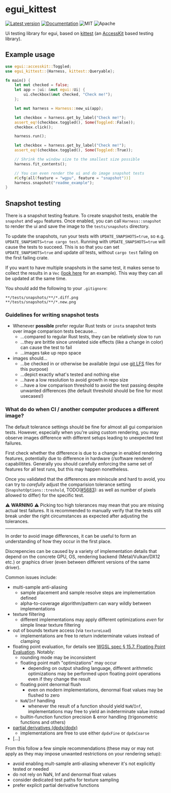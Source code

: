 # egui_kittest

[![Latest version](https://img.shields.io/crates/v/egui_kittest.svg)](https://crates.io/crates/egui_kittest)
[![Documentation](https://docs.rs/egui_kittest/badge.svg)](https://docs.rs/egui_kittest)
![MIT](https://img.shields.io/badge/license-MIT-blue.svg)
![Apache](https://img.shields.io/badge/license-Apache-blue.svg)

Ui testing library for egui, based on [kittest](https://github.com/rerun-io/kittest) (an [AccessKit](https://github.com/AccessKit/accesskit) based testing library).

## Example usage
```rust
use egui::accesskit::Toggled;
use egui_kittest::{Harness, kittest::Queryable};

fn main() {
    let mut checked = false;
    let app = |ui: &mut egui::Ui| {
        ui.checkbox(&mut checked, "Check me!");
    };

    let mut harness = Harness::new_ui(app);

    let checkbox = harness.get_by_label("Check me!");
    assert_eq!(checkbox.toggled(), Some(Toggled::False));
    checkbox.click();

    harness.run();

    let checkbox = harness.get_by_label("Check me!");
    assert_eq!(checkbox.toggled(), Some(Toggled::True));

    // Shrink the window size to the smallest size possible
    harness.fit_contents();

    // You can even render the ui and do image snapshot tests
    #[cfg(all(feature = "wgpu", feature = "snapshot"))]
    harness.snapshot("readme_example");
}
```

## Snapshot testing
There is a snapshot testing feature. To create snapshot tests, enable the `snapshot` and `wgpu` features.
Once enabled, you can call `Harness::snapshot` to render the ui and save the image to the `tests/snapshots` directory.

To update the snapshots, run your tests with `UPDATE_SNAPSHOTS=true`, so e.g. `UPDATE_SNAPSHOTS=true cargo test`.
Running with `UPDATE_SNAPSHOTS=true` will cause the tests to succeed.
This is so that you can set `UPDATE_SNAPSHOTS=true` and update _all_ tests, without `cargo test` failing on the first failing crate.

If you want to have multiple snapshots in the same test, it makes sense to collect the results in a `Vec`
([look here](https://github.com/emilk/egui/blob/70a01138b77f9c5724a35a6ef750b9ae1ab9f2dc/crates/egui_demo_lib/src/demo/demo_app_windows.rs#L388-L427) for an example).
This way they can all be updated at the same time.

You should add the following to your `.gitignore`:
```gitignore
**/tests/snapshots/**/*.diff.png
**/tests/snapshots/**/*.new.png
```

### Guidelines for writing snapshot tests

* Whenever **possible** prefer regular Rust tests or `insta` snapshot tests over image comparison tests because…
  * …compared to regular Rust tests, they can be relatively slow to run
  * …they are brittle since unrelated side effects (like a change in color) can cause the test to fail
  * …images take up repo space
* images should…
  * …be checked in or otherwise be available (egui use [git LFS](https://git-lfs.com/) files for this purpose)
  * …depict exactly what's tested and nothing else
  * …have a low resolution to avoid growth in repo size
  * …have a low comparison threshold to avoid the test passing despite unwanted differences (the default threshold should be fine for most usecases!)

### What do do when CI / another computer produces a different image?

The default tolerance settings should be fine for almost all gui comparision tests.
However, especially when you're using custom rendering, you may observe images difference with different setups leading to unexpected test failures.

First check whether the difference is due to a change in enabled rendering features, potentially due to difference in hardware (/software renderer) capabilitites.
Generally you should carefully enforcing the same set of features for all test runs, but this may happen nonetheless.

Once you validated that the differences are miniscule and hard to avoid, you can try to _carefully_ adjust the comparision tolerance setting (`SnapshotOptions::treshold`, TODO([#5683](https://github.com/emilk/egui/issues/5683)): as well as number of pixels allowed to differ) for the specific test.

⚠️ **WARNING** ⚠️
Picking too high tolerances may mean that you are missing actual test failures.
It is recommended to manually verify that the tests still break under the right circumstances as expected after adjusting the tolerances.

---

In order to avoid image differences, it can be useful to form an understanding of how they occur in the first place.

Discrepencies can be caused by a variety of implementation details that depend on the concrete GPU, OS, rendering backend (Metal/Vulkan/DX12 etc.) or graphics driver (even between different versions of the same driver).

Common issues include:
* multi-sample anti-aliasing
  * sample placement and sample resolve steps are implementation defined
  * alpha-to-coverage algorithm/pattern can wary wildly between implementations
* texture filtering
  * different implementations may apply different optimizations *even* for simple linear texture filtering
* out of bounds texture access (via `textureLoad`)
  * implementations are free to return indeterminate values instead of clamping
* floating point evaluation, for details see [WGSL spec § 15.7. Floating Point Evaluation](https://www.w3.org/TR/WGSL/#floating-point-evaluation). Notably:
  * rounding mode may be inconsistent
  * floating point math "optimizations" may occur
    * depending on output shading language, different arithmetic optimizations may be performed upon floating point operations even if they change the result
  * floating point denormal flush
    * even on modern implementations, denormal float values may be flushed to zero
  * `NaN`/`Inf` handling
    * whenever the result of a function should yield `NaN`/`Inf`, implementations may free to yield an indeterminate value instead
  * builtin-function function precision & error handling (trigonometric functions and others)
* [partial derivatives (dpdx/dpdx)](https://www.w3.org/TR/WGSL/#dpdx-builtin)
  * implementations are free to use either `dpdxFine` or `dpdxCoarse`
* [...]

From this follow a few simple recommendations (these may or may not apply as they may impose unwanted restrictions on your rendering setup):
* avoid enabling mult-sample anti-aliasing whenever it's not explicitly tested or needed
* do not rely on NaN, Inf and denormal float values
* consider dedicated test paths for texture sampling
* prefer explicit partial derivative functions
